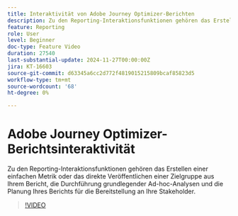 ```yaml
---
title: Interaktivität von Adobe Journey Optimizer-Berichten
description: Zu den Reporting-Interaktionsfunktionen gehören das Erstellen einer einfachen Metrik oder das direkte Veröffentlichen einer Zielgruppe aus Ihrem Bericht, die Durchführung grundlegender Ad-hoc-Analysen und die Planung Ihres Berichts für die Bereitstellung an Ihre Stakeholder.
feature: Reporting
role: User
level: Beginner
doc-type: Feature Video
duration: 27540
last-substantial-update: 2024-11-27T00:00:00Z
jira: KT-16603
source-git-commit: d63345a6cc2d772f4819015215809bcaf85823d5
workflow-type: tm+mt
source-wordcount: '68'
ht-degree: 0%

---
```



# Adobe Journey Optimizer-Berichtsinteraktivität

Zu den Reporting-Interaktionsfunktionen gehören das Erstellen einer einfachen Metrik oder das direkte Veröffentlichen einer Zielgruppe aus Ihrem Bericht, die Durchführung grundlegender Ad-hoc-Analysen und die Planung Ihres Berichts für die Bereitstellung an Ihre Stakeholder.

>[!VIDEO](https://video.tv.adobe.com/v/3440615/?learn=on)

